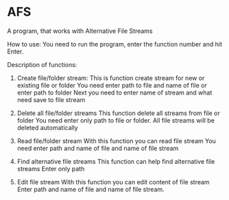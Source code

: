 # AFS
A program, that works with Alternative File Streams

How to use:
You need to run the program, enter the function number and hit Enter.

Description of functions:
1. Create file/folder stream:
This is function create stream for new or existing file or folder
You need enter path to file and name of file or enter path to folder
Next you need to enter name of stream and what need save to file stream

2. Delete all file/folder streams
This function delete all streams from file or folder
You need enter only path to file or folder.
All file streams will be deleted automatically

3. Read file/folder stream
With this function you can read file stream
You need enter path and name of file and name of file stream

4. Find alternative file streams
This function can help find alternative file streams
Enter only path

5. Edit file stream
With this function you can edit content of file stream
Enter path and name of file and name of file stream.
